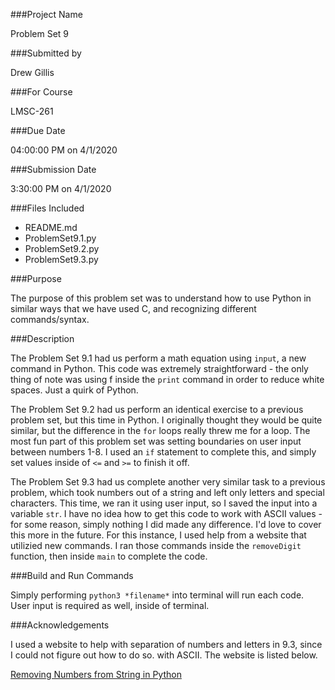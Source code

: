 ###Project Name

Problem Set 9 

###Submitted by

Drew Gillis

###For Course

LMSC-261

###Due Date

04:00:00 PM on 4/1/2020

###Submission Date

3:30:00 PM on 4/1/2020

###Files Included

* README.md
* ProblemSet9.1.py
* ProblemSet9.2.py
* ProblemSet9.3.py

###Purpose

The purpose of this problem set was to understand how to use Python in similar ways that we have used C, and recognizing different commands/syntax.

###Description

The Problem Set 9.1 had us perform a math equation using `input`, a new command in Python. This code was extremely straightforward - the only thing of note was using f inside the `print` command in order to reduce white spaces. Just a quirk of Python.

The Problem Set 9.2 had us perform an identical exercise to a previous problem set, but this time in Python. I originally thought they would be quite similar, but the difference in the `for` loops really threw me for a loop. The most fun part of this problem set was setting boundaries on user input between numbers 1-8. I used an `if` statement to complete this, and simply set values inside of `<=` and `>=` to finish it off. 

The Problem Set 9.3 had us complete another very similar task to a previous problem, which took numbers out of a string and left only letters and special characters. This time, we ran it using user input, so I saved the input into a variable `str`. I have no idea how to get this code to work with ASCII values - for some reason, simply nothing I did made any difference. I'd love to cover this more in the future. For this instance, I used help from a website that utilizied new commands. I ran those commands inside the `removeDigit` function, then inside `main` to complete the code.

###Build and Run Commands

Simply performing `python3 *filename*` into terminal will run each code. User input is required as well, inside of terminal.

###Acknowledgements

I used a website to help with separation of numbers and letters in 9.3, since I could not figure out how to do so. with ASCII. The website is listed below.

[Removing Numbers from String in Python](https://www.geeksforgeeks.org/python-ways-to-remove-numeric-digits-from-given-string/)
